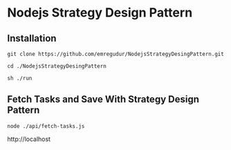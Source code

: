 # Nodejs Strategy Design Pattern

## Installation

```shell script
git clone https://github.com/emregudur/NodejsStrategyDesingPattern.git

cd ./NodejsStrategyDesingPattern

sh ./run
```

## Fetch Tasks and Save With Strategy Design Pattern

```shell script
node ./api/fetch-tasks.js
```

http://localhost